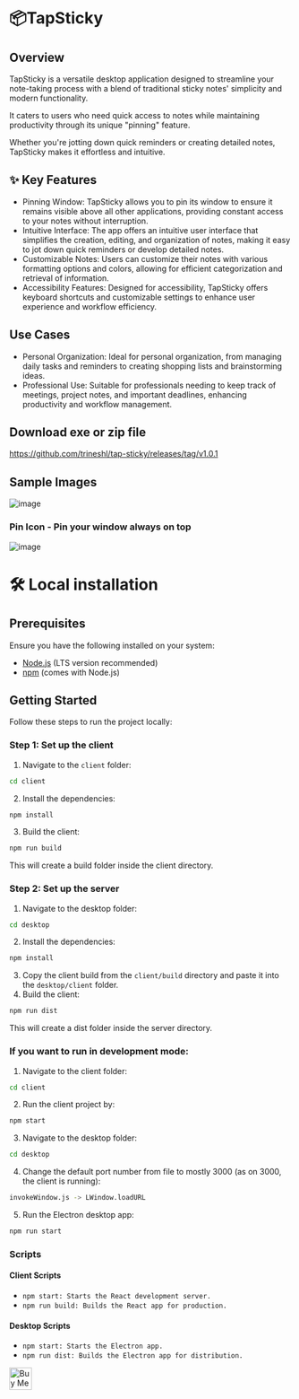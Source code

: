 # 📦TapSticky

## Overview
TapSticky is a versatile desktop application designed to streamline your note-taking process with a blend of traditional sticky notes' simplicity and modern functionality.

It caters to users who need quick access to notes while maintaining productivity through its unique "pinning" feature.

Whether you're jotting down quick reminders or creating detailed notes, TapSticky makes it effortless and intuitive.

## ✨ Key Features
- Pinning Window: TapSticky allows you to pin its window to ensure it remains visible above all other applications, providing constant access to your notes without interruption.
- Intuitive Interface: The app offers an intuitive user interface that simplifies the creation, editing, and organization of notes, making it easy to jot down quick reminders or develop detailed notes.
- Customizable Notes: Users can customize their notes with various formatting options and colors, allowing for efficient categorization and retrieval of information.
- Accessibility Features: Designed for accessibility, TapSticky offers keyboard shortcuts and customizable settings to enhance user experience and workflow efficiency.

## Use Cases
- Personal Organization: Ideal for personal organization, from managing daily tasks and reminders to creating shopping lists and brainstorming ideas.
- Professional Use: Suitable for professionals needing to keep track of meetings, project notes, and important deadlines, enhancing productivity and workflow management.

## Download exe or zip file
https://github.com/trineshl/tap-sticky/releases/tag/v1.0.1

## Sample Images
![image](https://github.com/user-attachments/assets/bf38dfcf-a707-474e-af11-2e94d4f23936)

### Pin Icon - Pin your window always on top
![image](https://github.com/user-attachments/assets/7743342d-6c67-4cc7-9c32-5b1205a4a278)


# 🛠️ Local installation

## Prerequisites
Ensure you have the following installed on your system:
- [Node.js](https://nodejs.org/) (LTS version recommended)
- [npm](https://www.npmjs.com/) (comes with Node.js)

## Getting Started

Follow these steps to run the project locally:

### Step 1: Set up the client

1. Navigate to the `client` folder:
```bash   
cd client
```
2. Install the dependencies:
```bash   
npm install
```
3. Build the client:
```bash
npm run build
```
This will create a build folder inside the client directory.

### Step 2: Set up the server
1. Navigate to the desktop folder:
```bash   
cd desktop
```
2. Install the dependencies:
```bash   
npm install
```
3. Copy the client build from the `client/build` directory and paste it into the `desktop/client` folder.
4. Build the client:
```bash
npm run dist
```
This will create a dist folder inside the server directory.

### If you want to run in development mode:
1. Navigate to the client folder:
```bash   
cd client
```
2. Run the client project by:
```bash   
npm start
```
3. Navigate to the desktop folder:
```bash   
cd desktop
```
4. Change the default port number from file to mostly 3000 (as on 3000, the client is running):
```bash   
invokeWindow.js -> LWindow.loadURL
```
5. Run the Electron desktop app:
```bash
npm run start
```

### Scripts
#### Client Scripts
- `npm start: Starts the React development server.`
- `npm run build: Builds the React app for production.`
#### Desktop Scripts
- `npm start: Starts the Electron app.`
- `npm run dist: Builds the Electron app for distribution.`

<a href="https://www.buymeacoffee.com/trinesh" target="_blank">
  <img src="https://cdn.buymeacoffee.com/buttons/v2/default-yellow.png" alt="Buy Me a Coffee" style="height: 40px;" >
</a>
